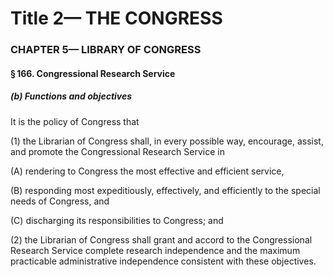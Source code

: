 
# Title 2— THE CONGRESS
### CHAPTER 5— LIBRARY OF CONGRESS
#### § 166. Congressional Research Service
##### (b) Functions and objectives

It is the policy of Congress that

(1) the Librarian of Congress shall, in every possible way, encourage, assist, and promote the Congressional Research Service in

(A) rendering to Congress the most effective and efficient service,

(B) responding most expeditiously, effectively, and efficiently to the special needs of Congress, and

(C) discharging its responsibilities to Congress; and

(2) the Librarian of Congress shall grant and accord to the Congressional Research Service complete research independence and the maximum practicable administrative independence consistent with these objectives.

